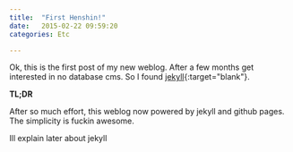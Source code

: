 ```yaml
---
title:  "First Henshin!"
date:   2015-02-22 09:59:20
categories: Etc

---
```

Ok, this is the first post of my new weblog. After a few months get interested in no database cms. So I found [jekyll](jekyllrb.com){:target="blank"}.

**TL;DR**

After so much effort, this weblog now powered by jekyll and github pages. The simplicity is fuckin awesome.

Ill explain later about jekyll
